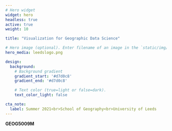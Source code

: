 ```yaml
---
# Hero widget
widget: hero
headless: true
active: true
weight: 10

title: "Visualization for Geographic Data Science"

# Hero image (optional). Enter filename of an image in the `static/img/` folder.
hero_media: leedslogo.png

design:
  background:
    # Background gradient
    gradient_start: '#d7d0c8'
    gradient_end: '#d7d0c8'

    # Text color (true=light or false=dark).
    text_color_light: false

cta_note:
  label: Summer 2021<br>School of Geography<br>University of Leeds
---
```


**GEOG5009M**
